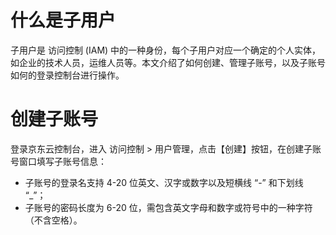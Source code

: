 
# 什么是子用户
子用户是 访问控制 (IAM) 中的一种身份，每个子用户对应一个确定的个人实体，如企业的技术人员，运维人员等。本文介绍了如何创建、管理子账号，以及子账号如何的登录控制台进行操作。

# 创建子账号
登录京东云控制台，进入 访问控制 > 用户管理，点击【创建】按钮，在创建子账号窗口填写子账号信息：

 - 子账号的登录名支持 4-20 位英文、汉字或数字以及短横线 “-” 和下划线 “_”；
 - 子账号的密码长度为 6-20 位，需包含英文字母和数字或符号中的一种字符（不含空格）。
 


